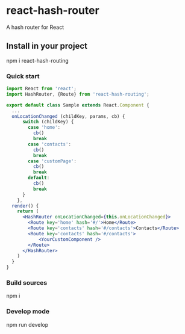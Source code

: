 # react-hash-router
A hash router for React

## Install in your project
npm i react-hash-routing

### Quick start
```jsx
import React from 'react';
import HashRouter, {Route} from 'react-hash-routing';

export default class Sample extends React.Component {
  ...
  onLocationChanged (childKey, params, cb) {
      switch (childKey) {
        case 'home':
          cb()
          break
        case 'contacts':
          cb()
          break
        case 'customPage':
          cb()
          break
        default:
          cb()
          break
      }
    },
  render() {
    return (
      <HashRouter onLocationChanged={this.onLocationChanged}>
      	<Route key='home' hash='#/'>Home</Route>
      	<Route key='contacts' hash='#/contacts'>Contacts</Route>
      	<Route key='contacts' hash='#/contacts'>
      	    <YourCustomComponent />
      	</Route>
      </HashRouter>
    )
  }
}
```

### Build sources
npm i

### Develop mode
npm run develop